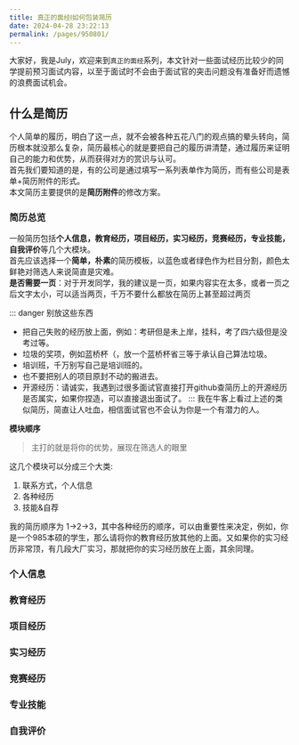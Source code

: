 ```yaml
---
title: 真正的面经Ⅰ如何包装简历
date: 2024-04-28 23:22:13
permalink: /pages/950801/
---
```


大家好，我是July，欢迎来到`真正的面经`系列，本文针对一些面试经历比较少的同学提前预习面试内容，以至于面试时不会由于面试官的突击问题没有准备好而遗憾的浪费面试机会。

## 什么是简历
个人简单的履历，明白了这一点，就不会被各种五花八门的观点搞的晕头转向，简历根本就没那么复杂，简历最核心的就是要把自己的履历讲清楚，通过履历来证明自己的能力和优势，从而获得对方的赏识与认可。  
首先我们要知道的是，有的公司是通过填写一系列表单作为简历，而有些公司是表单+简历附件的形式。  
本文简历主要提供的是**简历附件**的修改方案。  

### 简历总览
一般简历包括**个人信息，教育经历，项目经历，实习经历，竞赛经历，专业技能，自我评价**等几个大模块。  
首先应该选择一个**简单，朴素**的简历模板，以蓝色或者绿色作为栏目分割，颜色太鲜艳对筛选人来说简直是灾难。  
**是否需要一页**：对于开发同学，我的建议是一页，如果内容实在太多，或者一页之后文字太小，可以适当两页，千万不要什么都放在简历上甚至超过两页  

::: danger 别放这些东西
* 把自己失败的经历放上面，例如：考研但是未上岸，挂科，考了四六级但是没考过等。
* 垃圾的奖项，例如蓝桥杯（，放一个蓝桥杯省三等于承认自己算法垃圾。
* 培训班，千万别写自己是培训班的。
* 也不要把别人的项目原封不动的搬进去。
* 开源经历：请诚实，我遇到过很多面试官直接打开github查简历上的开源经历是否属实，如果你捏造，可以直接退出面试了。
:::
我在牛客上看过上述的类似简历，简直让人吐血，相信面试官也不会认为你是一个有潜力的人。  

**模块顺序**  
>主打的就是将你的优势，展现在筛选人的眼里  

这几个模块可以分成三个大类:
1. 联系方式，个人信息 
2. 各种经历
3. 技能&自荐

我的简历顺序为 1->2->3，其中各种经历的顺序，可以由重要性来决定，例如，你是一个985本硕的学生，那么请将你的教育经历放其他的上面。又如果你的实习经历非常顶，有几段大厂实习，那就把你的实习经历放在上面，其余同理。  


### 个人信息

### 教育经历

### 项目经历

### 实习经历

### 竞赛经历

### 专业技能

### 自我评价
